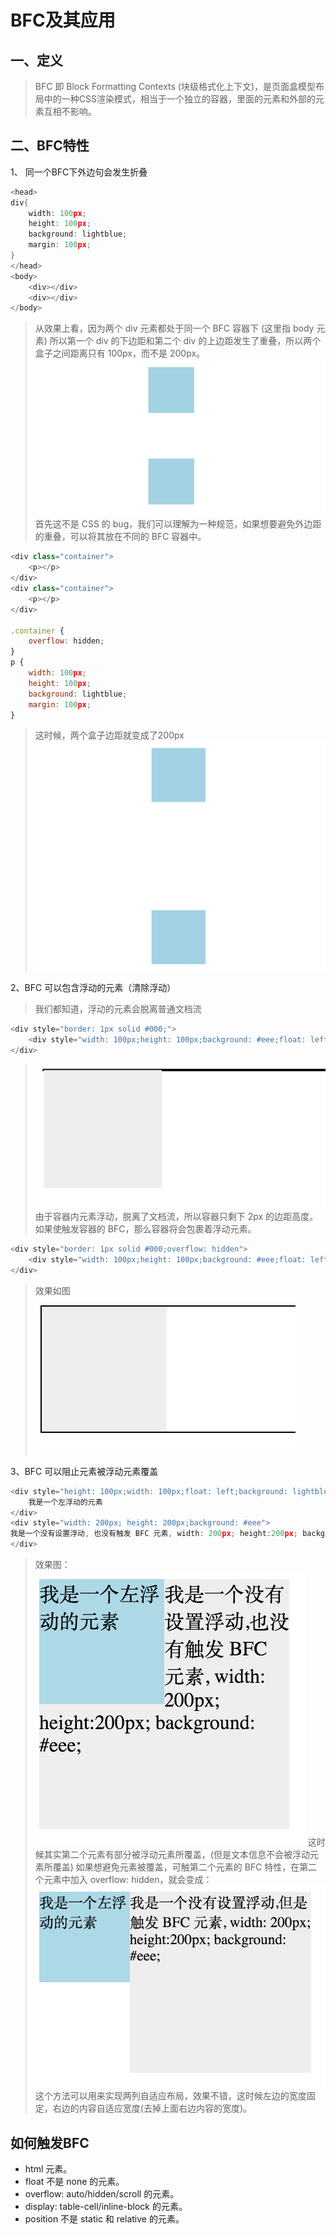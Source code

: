 # BFC及其应用

## 一、定义
> BFC 即 Block Formatting Contexts (块级格式化上下文)，是页面盒模型布局中的一种CSS渲染模式，相当于一个独立的容器，里面的元素和外部的元素互相不影响。

## 二、BFC特性
1、 同一个BFC下外边句会发生折叠
```c
<head>
div{
    width: 100px;
    height: 100px;
    background: lightblue;
    margin: 100px;
}
</head>
<body>
    <div></div>
    <div></div>
</body>
```
>从效果上看，因为两个 div 元素都处于同一个 BFC 容器下 (这里指 body 元素) 所以第一个 div 的下边距和第二个 div 的上边距发生了重叠，所以两个盒子之间距离只有 100px，而不是 200px。
![二进制流](./img/bfc1.png "二进制流")
首先这不是 CSS 的 bug，我们可以理解为一种规范，如果想要避免外边距的重叠，可以将其放在不同的 BFC 容器中。

```js
<div class="container">
    <p></p>
</div>
<div class="container">
    <p></p>
</div>

.container {
    overflow: hidden;
}
p {
    width: 100px;
    height: 100px;
    background: lightblue;
    margin: 100px;
}
```
>这时候，两个盒子边距就变成了200px
![二进制流](./img/bfc2.png "二进制流")

2、BFC 可以包含浮动的元素（清除浮动）
> 我们都知道，浮动的元素会脱离普通文档流

```js
<div style="border: 1px solid #000;">
    <div style="width: 100px;height: 100px;background: #eee;float: left;"></div>
</div>
```
>![二进制流](./img/bfc.png "二进制流")
由于容器内元素浮动，脱离了文档流，所以容器只剩下 2px 的边距高度。如果使触发容器的 BFC，那么容器将会包裹着浮动元素。

```c
<div style="border: 1px solid #000;overflow: hidden">
    <div style="width: 100px;height: 100px;background: #eee;float: left;"></div>
</div>
```
> 效果如图
![二进制流](./img/bfc4.png "二进制流")

3、BFC 可以阻止元素被浮动元素覆盖

```c
<div style="height: 100px;width: 100px;float: left;background: lightblue">
    我是一个左浮动的元素
</div>
<div style="width: 200px; height: 200px;background: #eee">
我是一个没有设置浮动, 也没有触发 BFC 元素, width: 200px; height:200px; background: #eee;
</div>
```
>效果图：
![二进制流](./img/bfc5.png "二进制流")
>这时候其实第二个元素有部分被浮动元素所覆盖，(但是文本信息不会被浮动元素所覆盖) 如果想避免元素被覆盖，可触第二个元素的 BFC 特性，在第二个元素中加入 overflow: hidden，就会变成：
![二进制流](./img/bfc6.png "二进制流")
这个方法可以用来实现两列自适应布局，效果不错，这时候左边的宽度固定，右边的内容自适应宽度(去掉上面右边内容的宽度)。

## 如何触发BFC
- html 元素。
- float 不是 none 的元素。
- overflow: auto/hidden/scroll 的元素。
- display: table-cell/inline-block 的元素。
- position 不是 static 和 relative 的元素。
